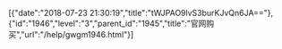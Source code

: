 [{"date":"2018-07-23 21:30:19","title":"tWJPAO9lvS3burKJvQn6JA=="},{"id":"1946","level":"3","parent_id":"1945","title":"官网购买","url":"/help/gwgm1946.html"}]
